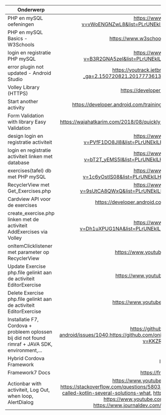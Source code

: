 | Onderwerp    | Bron |
| -------------|:---------------:|
| PHP en mySQL oefeningen | https://www.youtube.com/watch?v=vWoENGNZwL8&list=PLrUNEklLHiKVMkfpF3G9HVf0AstEeZ6Sm&index=13        | 
|PHP en mySQL Basics - W3Schools|https://www.w3schools.com/php/php_mysql_intro.asp|
|login en registratie PHP mySQL|https://www.youtube.com/watch?v=B3R2GNA5zeI&list=PLrUNEklLHiKVMkfpF3G9HVf0AstEeZ6Sm&index=34|
|error plugin not updated - Android Studio|https://youtrack.jetbrains.com/issue/IDEA-237012?_ga=2.150720821.2017773613.1629300321-1902068659.1629300321|
|Volley Library (HTTPS)|https://developer.android.com/training/volley|
|Start another activity|https://developer.android.com/training/basics/firstapp/starting-activity#CreateActivity|
|Form Validation with library Easy Validation|https://wajahatkarim.com/2018/08/quickly--easily-validating-your-text-with-easy-validation/|
|design login en registratie activiteit|https://www.youtube.com/watch?v=PVfF1DO8Jl8&list=PLrUNEklLHiKUbGOed4bZAr4HzWSzO8QGL&index=4|
|login en registratie activiteit linken met database |https://www.youtube.com/watch?v=bT2T_yEMS5I&list=PLrUNEklLHiKUbGOed4bZAr4HzWSzO8QGL&index=6|
|exercises(tafel) db met PHP mySQL|https://www.youtube.com/watch?v=1c6yOstlS08&list=PLrUNEklLHiKUbGOed4bZAr4HzWSzO8QGL&index=17|
|RecyclerView met Get_Exercises.php|https://www.youtube.com/watch?v=9sUtCA8QWxQ&list=PLrUNEklLHiKUbGOed4bZAr4HzWSzO8QGL&index=13|
|Cardview API voor de exercises|https://developer.android.com/guide/topics/ui/layout/cardview#kts|
|create_exercise.php linken met de activiteit AddExercises via Volley|https://www.youtube.com/watch?v=Dh1uXPUG1NA&list=PLrUNEklLHiKUbGOed4bZAr4HzWSzO8QGL&index=18|
|onItemClicklistener met parameter op RecyclerView|https://www.youtube.com/watch?v=wKFJsrdiGS8|
|Update Exercise php.file gelinkt aan de activiteit EditorExercise|https://www.youtube.com/watch?v=-61IHhvDvJI|
|Delete Exercise php.file gelinkt aan de activiteit EditorExercise|https://www.youtube.com/watch?v=RELER-NZmH4|
|Installatie F7, Cordova + probleem oplossen bij did not found rimraf + JAVA SDK, environment,...|https://github.com/apache/cordova-android/issues/1040,https://github.com/onivim/oni/issues/918,https://www.youtube.com/watch?v=KKZRDn0Fnp4&t=342s|
|Hybrid Cordova Framework| les 2,3 en 4|
|Framework7 Docs|https://framework7.io/docs/|
|Actionbar with activiteit, Log Out, when loop, AlertDialog|https://www.youtube.com/watch?v=TN0T_hqCmVo, https://stackoverflow.com/questions/58038440/toolbar-fragment-onoptionsitemselected-not-called-kotlin-several-solutions-what, https://kotlinlang.org/docs/control-flow.html#for-loops, https://www.youtube.com/watch?v=iesMhKUtYT8&t=729s, https://www.journaldev.com/309/android-alert-dialog-using-kotlin|